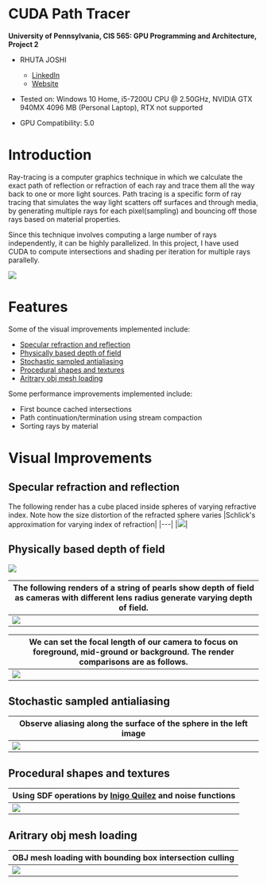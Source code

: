 CUDA Path Tracer
================

**University of Pennsylvania, CIS 565: GPU Programming and Architecture, Project 2**

* RHUTA JOSHI
  * [LinkedIn](https://www.linkedin.com/in/rcj9719/)
  * [Website](https://sites.google.com/view/rhuta-joshi)

* Tested on: Windows 10 Home, i5-7200U CPU @ 2.50GHz, NVIDIA GTX 940MX 4096 MB (Personal Laptop), RTX not supported
* GPU Compatibility: 5.0


# Introduction

Ray-tracing is a computer graphics technique in which we calculate the exact path of reflection or refraction of each ray and trace them all the way back to one or more light sources. Path tracing is a specific form of ray tracing that simulates the way light scatters off surfaces and through media, by generating multiple rays for each pixel(sampling) and bouncing off those rays based on material properties.

Since this technique involves computing a large number of rays independently, it can be highly parallelized. In this project, I have used CUDA to compute intersections and shading per iteration for multiple rays parallelly.

![](img/demoSceneAnnotate.png)

# Features

Some of the visual improvements implemented include:
- [Specular refraction and reflection](#specular-refraction-and-reflection)
- [Physically based depth of field](#physically-based-depth-of-field)
- [Stochastic sampled antialiasing](#stochastic-sampled-antialiasing)
- [Procedural shapes and textures](#procedural-shapes-and-textures)
- [Aritrary obj mesh loading](#aritrary-obj-mesh-loading)

Some performance improvements implemented include:
- First bounce cached intersections
- Path continuation/termination using stream compaction
- Sorting rays by material

# Visual Improvements

## Specular refraction and reflection
The following render has a cube placed inside spheres of varying refractive index. Note how the size distortion of the refracted sphere varies
|Schlick's approximation for varying index of refraction|
|---|
|![](img/materialTypes2Annotate.png)|

## Physically based depth of field

![](img/dof_focaldist12.png)

|The following renders of a string of pearls show depth of field as cameras with different lens radius generate varying depth of field.|
|---|
| ![](img/dof_lensRadius.png) |

|We can set the focal length of our camera to focus on foreground, mid-ground or background. The render comparisons are as follows.|
|---|
|![](img/dof_focalDist.png)|

## Stochastic sampled antialiasing

|Observe aliasing along the surface of the sphere in the left image|
|---|
|![](img/antialiasingAnnotate.png)|

## Procedural shapes and textures

|Using SDF operations by [Inigo Quilez](https://iquilezles.org/articles/distfunctions/) and noise functions|
|---|
|![](img/proceduralAnnotate.png)|

## Aritrary obj mesh loading

|OBJ mesh loading with bounding box intersection culling|
|---|
|![](img/objLoading2.png)|
 
